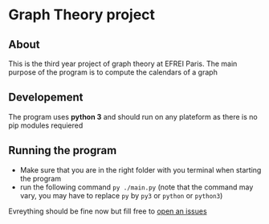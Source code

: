 # Graph Theory project

## About

This is the third year project of graph theory at EFREI Paris. The main purpose of the program is to compute the calendars of a graph

## Developement

The program uses **python 3** and should run on any plateform as there is no pip modules requiered

## Running the program

- Make sure that you are in the right folder with you terminal when starting the program
- run the following command `py ./main.py` (note that the command may vary, you may have to replace `py` by `py3` or `python` or `python3`)

Evreything should be fine now but fill free to [open an issues](https://github.com/Mr-Monster-0248/EFREI-bot/issues/new)
